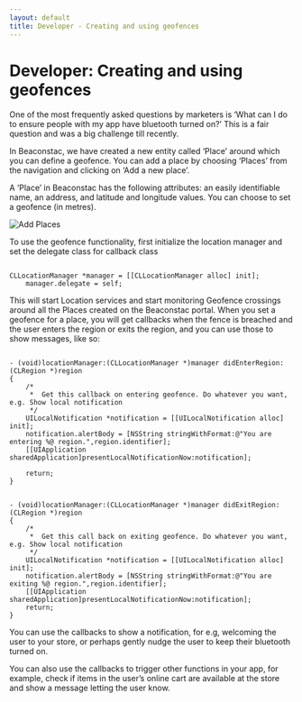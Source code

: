 ```yaml
---
layout: default
title: Developer - Creating and using geofences
---
```

# Developer: Creating and using geofences

One of the most frequently asked questions by marketers is ‘What can I do to ensure people with my app have bluetooth turned on?’ This is a fair question and was a big challenge till recently.

In Beaconstac, we have created a new entity called ‘Place’ around which you can define a geofence. You can add a place by choosing ‘Places’ from the navigation and clicking on ‘Add a new place’.

A ‘Place’ in Beaconstac has the following attributes: an easily identifiable name, an address, and latitude and longitude values. You can choose to set a geofence (in metres).


![Add Places](http://i.imgur.com/ZjYL2WY.png)

To use the geofence functionality, first initialize the location manager and set the delegate class for callback class

```

CLLocationManager *manager = [[CLLocationManager alloc] init];
    manager.delegate = self;  

```

This will start Location services and start monitoring Geofence crossings around all the Places created on the Beaconstac portal. When you set a geofence for a place, you will get callbacks when the fence is breached and the user enters the region or exits the region, and you can use those to show messages, like so:

```

- (void)locationManager:(CLLocationManager *)manager didEnterRegion:(CLRegion *)region
{
    /*
     *  Get this callback on entering geofence. Do whatever you want, e.g. Show local notification
     */
    UILocalNotification *notification = [[UILocalNotification alloc] init];
    notification.alertBody = [NSString stringWithFormat:@"You are entering %@ region.",region.identifier];
    [[UIApplication sharedApplication]presentLocalNotificationNow:notification];
    
    return;
}


- (void)locationManager:(CLLocationManager *)manager didExitRegion:(CLRegion *)region
{
    /*
     *  Get this call back on exiting geofence. Do whatever you want, e.g. Show local notification
     */
    UILocalNotification *notification = [[UILocalNotification alloc] init];
    notification.alertBody = [NSString stringWithFormat:@"You are exiting %@ region.",region.identifier];
    [[UIApplication sharedApplication]presentLocalNotificationNow:notification];
    return;
}

```

You can use the callbacks to show a notification, for e.g, welcoming the user to your store, or perhaps gently nudge the user to keep their bluetooth turned on.

You can also use the callbacks to trigger other functions in your app, for example, check if items in the user’s online cart are available at the store and show a message letting the user know.
